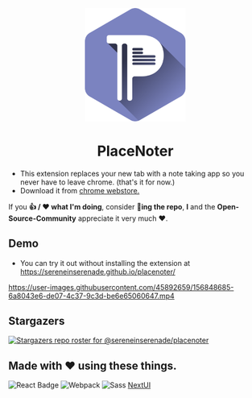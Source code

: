 <p align="center">
  <img src="public/logo-placenoter.svg" width="200"/>
  
  <h1 align="center">PlaceNoter</h1>
</p>


- This extension replaces your new tab with a note taking app so you never have to leave chrome. (that's it for now.)
- Download it from [chrome webstore.](https://chrome.google.com/webstore/detail/pagenoter/jefjneinemilpncgcfdglggeheiaakfc?hl=en-GB&authuser=0)

If you **👍 / ❤️ what I'm doing**, consider **🌟ing the repo**, **I** and the **Open-Source-Community** appreciate it very much ❤️.


## Demo

- You can try it out without installing the extension at https://sereneinserenade.github.io/placenoter/ 

https://user-images.githubusercontent.com/45892659/156848685-6a8043e6-de07-4c37-9c3d-be6e65060647.mp4


## Stargazers
[![Stargazers repo roster for @sereneinserenade/placenoter](https://reporoster.com/stars/dark/sereneinserenade/placenoter)](https://github.com/sereneinserenade/placenoter/stargazers)



## Made with ❤️ using these things.

![React Badge](https://img.shields.io/badge/React-1ca0f1?style=for-the-badge&labelColor=61dafb&logo=react&logoColor=white) ![Webpack](https://img.shields.io/badge/Webpack-1ca0f1?style=for-the-badge&labelColor=1c73b9&logo=Webpack&logoColor=white) ![Sass](https://img.shields.io/badge/Sass-1ca0f1?style=for-the-badge&labelColor=c56394&logo=sass&logoColor=white) [NextUI](https://nextui.org/)

